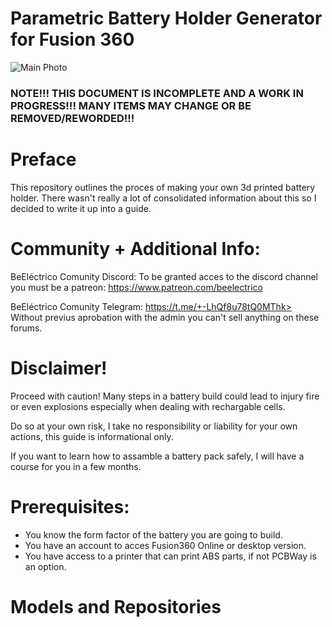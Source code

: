 # Parametric Battery Holder Generator for Fusion 360

![Main Photo](https://github.com/user-attachments/assets/1ff1c2cd-3283-4047-a981-936d2a9f9a2a)


### NOTE!!! THIS DOCUMENT IS INCOMPLETE AND A WORK IN PROGRESS!!! MANY ITEMS MAY CHANGE OR BE REMOVED/REWORDED!!!

# Preface

This repository outlines the proces of making your own 3d printed battery holder. There wasn't really a lot of consolidated information about this so I decided to write it up into a guide.

# Community + Additional Info:

BeEléctrico Comunity Discord: 
To be granted acces to the discord channel you must be a patreon: https://www.patreon.com/beelectrico

BeEléctrico Comunity Telegram: https://t.me/+-LhQf8u78tQ0MThk>
Without previus aprobation with the admin you can't sell anything on these forums.

# Disclaimer!

Proceed with caution! Many steps in a battery build could lead to injury fire or even explosions especially when dealing with rechargable cells.

Do so at your own risk, I take no responsibility or liability for your own actions, this guide is informational only.

If you want to learn how to assamble a battery pack safely, I will have a course for you in a few months.

# Prerequisites:

- You know the form factor of the battery you are going to build.
- You have an account to acces Fusion360 Online or desktop version.
- You have access to a printer that can print ABS parts, if not PCBWay is an option.

# Models and Repositories
